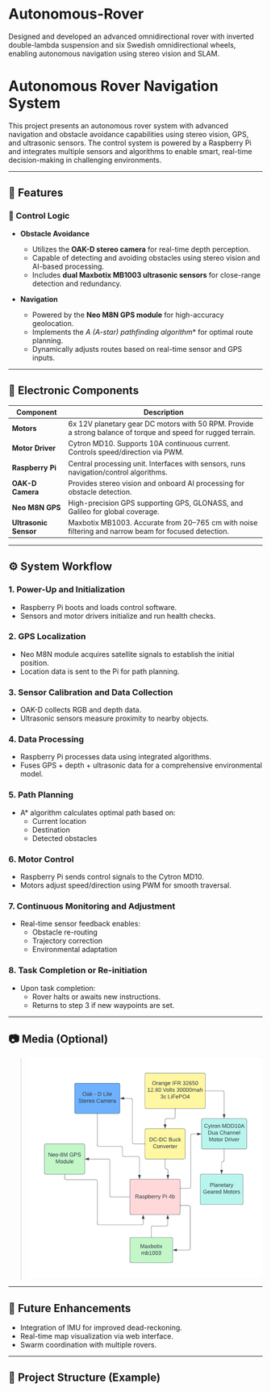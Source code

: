 # Autonomous-Rover
Designed and developed an advanced omnidirectional rover with inverted double-lambda suspension and six Swedish  omnidirectional wheels, enabling autonomous navigation using stereo vision and SLAM.
# Autonomous Rover Navigation System

This project presents an autonomous rover system with advanced navigation and obstacle avoidance capabilities using stereo vision, GPS, and ultrasonic sensors. The control system is powered by a Raspberry Pi and integrates multiple sensors and algorithms to enable smart, real-time decision-making in challenging environments.

---

## 🚀 Features

### 🧠 Control Logic

- **Obstacle Avoidance**
  - Utilizes the **OAK-D stereo camera** for real-time depth perception.
  - Capable of detecting and avoiding obstacles using stereo vision and AI-based processing.
  - Includes **dual Maxbotix MB1003 ultrasonic sensors** for close-range detection and redundancy.

- **Navigation**
  - Powered by the **Neo M8N GPS module** for high-accuracy geolocation.
  - Implements the **A* (A-star) pathfinding algorithm** for optimal route planning.
  - Dynamically adjusts routes based on real-time sensor and GPS inputs.

---

## 🔌 Electronic Components

| Component        | Description |
|------------------|-------------|
| **Motors**       | 6x 12V planetary gear DC motors with 50 RPM. Provide a strong balance of torque and speed for rugged terrain. |
| **Motor Driver** | Cytron MD10. Supports 10A continuous current. Controls speed/direction via PWM. |
| **Raspberry Pi** | Central processing unit. Interfaces with sensors, runs navigation/control algorithms. |
| **OAK-D Camera** | Provides stereo vision and onboard AI processing for obstacle detection. |
| **Neo M8N GPS**  | High-precision GPS supporting GPS, GLONASS, and Galileo for global coverage. |
| **Ultrasonic Sensor** | Maxbotix MB1003. Accurate from 20–765 cm with noise filtering and narrow beam for focused detection. |

---

## ⚙️ System Workflow

### 1. Power-Up and Initialization
- Raspberry Pi boots and loads control software.
- Sensors and motor drivers initialize and run health checks.

### 2. GPS Localization
- Neo M8N module acquires satellite signals to establish the initial position.
- Location data is sent to the Pi for path planning.

### 3. Sensor Calibration and Data Collection
- OAK-D collects RGB and depth data.
- Ultrasonic sensors measure proximity to nearby objects.

### 4. Data Processing
- Raspberry Pi processes data using integrated algorithms.
- Fuses GPS + depth + ultrasonic data for a comprehensive environmental model.

### 5. Path Planning
- A* algorithm calculates optimal path based on:
  - Current location
  - Destination
  - Detected obstacles

### 6. Motor Control
- Raspberry Pi sends control signals to the Cytron MD10.
- Motors adjust speed/direction using PWM for smooth traversal.

### 7. Continuous Monitoring and Adjustment
- Real-time sensor feedback enables:
  - Obstacle re-routing
  - Trajectory correction
  - Environmental adaptation

### 8. Task Completion or Re-initiation
- Upon task completion:
  - Rover halts or awaits new instructions.
  - Returns to step 3 if new waypoints are set.

---

## 📷 Media (Optional)
> ![Electronic connection block diagram](rover1.png)

---

## 🧩 Future Enhancements
- Integration of IMU for improved dead-reckoning.
- Real-time map visualization via web interface.
- Swarm coordination with multiple rovers.

---

## 📁 Project Structure (Example)

